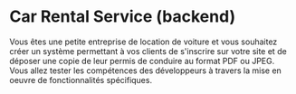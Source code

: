 # Car Rental Service (backend)

Vous êtes une petite entreprise de location de voiture et vous souhaitez créer un système permettant à vos clients de s'inscrire sur votre site et de déposer une copie de leur permis de conduire au format PDF ou JPEG. Vous allez tester les compétences des développeurs à travers la mise en oeuvre de fonctionnalités spécifiques.
